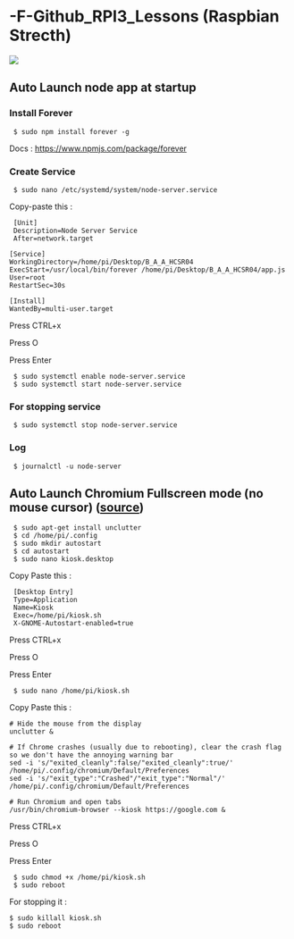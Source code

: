 # -F-Github_RPI3_Lessons (Raspbian Strecth)

<img src="https://www.raspberrypi.org/app/uploads/2017/05/Raspberry-Pi-3-Ports-1-1833x1080.jpg">

## Auto Launch node app at startup

### Install Forever

     $ sudo npm install forever -g
     
Docs : https://www.npmjs.com/package/forever
     
### Create Service

     $ sudo nano /etc/systemd/system/node-server.service

Copy-paste this :

     [Unit]
     Description=Node Server Service
     After=network.target

    [Service]
    WorkingDirectory=/home/pi/Desktop/B_A_A_HCSR04
    ExecStart=/usr/local/bin/forever /home/pi/Desktop/B_A_A_HCSR04/app.js
    User=root
    RestartSec=30s

    [Install]
    WantedBy=multi-user.target

Press CTRL+x

Press O

Press Enter

     $ sudo systemctl enable node-server.service
     $ sudo systemctl start node-server.service

### For stopping service

     $ sudo systemctl stop node-server.service
     
### Log

     $ journalctl -u node-server
     
     

## Auto Launch Chromium Fullscreen mode (no mouse cursor) (<a href="https://obrienlabs.net/setup-raspberry-pi-kiosk-chromium/">source</a>)
     $ sudo apt-get install unclutter
     $ cd /home/pi/.config
     $ sudo mkdir autostart
     $ cd autostart
     $ sudo nano kiosk.desktop
     
Copy Paste this :

     [Desktop Entry]
     Type=Application
     Name=Kiosk
     Exec=/home/pi/kiosk.sh
     X-GNOME-Autostart-enabled=true

Press CTRL+x

Press O

Press Enter

     $ sudo nano /home/pi/kiosk.sh

Copy Paste this :

    # Hide the mouse from the display
    unclutter &
 
    # If Chrome crashes (usually due to rebooting), clear the crash flag so we don't have the annoying warning bar
    sed -i 's/"exited_cleanly":false/"exited_cleanly":true/' /home/pi/.config/chromium/Default/Preferences
    sed -i 's/"exit_type":"Crashed"/"exit_type":"Normal"/' /home/pi/.config/chromium/Default/Preferences
 
    # Run Chromium and open tabs
    /usr/bin/chromium-browser --kiosk https://google.com &
    
Press CTRL+x

Press O

Press Enter

     $ sudo chmod +x /home/pi/kiosk.sh
     $ sudo reboot
     
For stopping it :

    $ sudo killall kiosk.sh
    $ sudo reboot
     
